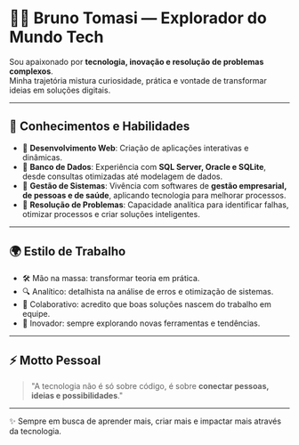 # 👨‍💻 Bruno Tomasi — Explorador do Mundo Tech

Sou apaixonado por **tecnologia, inovação e resolução de problemas complexos**.  
Minha trajetória mistura curiosidade, prática e vontade de transformar ideias em soluções digitais.

---

## 🧩 Conhecimentos e Habilidades

- 🔹 **Desenvolvimento Web**: Criação de aplicações interativas e dinâmicas.  
- 🔹 **Banco de Dados**: Experiência com **SQL Server, Oracle e SQLite**, desde consultas otimizadas até modelagem de dados.  
- 🔹 **Gestão de Sistemas**: Vivência com softwares de **gestão empresarial, de pessoas e de saúde**, aplicando tecnologia para melhorar processos.  
- 🔹 **Resolução de Problemas**: Capacidade analítica para identificar falhas, otimizar processos e criar soluções inteligentes.  

---

## 🌍 Estilo de Trabalho

- 🛠️ Mão na massa: transformar teoria em prática.  
- 🔍 Analítico: detalhista na análise de erros e otimização de sistemas.  
- 🤝 Colaborativo: acredito que boas soluções nascem do trabalho em equipe.  
- 🚀 Inovador: sempre explorando novas ferramentas e tendências.

---

## ⚡ Motto Pessoal
> "A tecnologia não é só sobre código, é sobre **conectar pessoas, ideias e possibilidades**."

---

✨ Sempre em busca de aprender mais, criar mais e impactar mais através da tecnologia.
